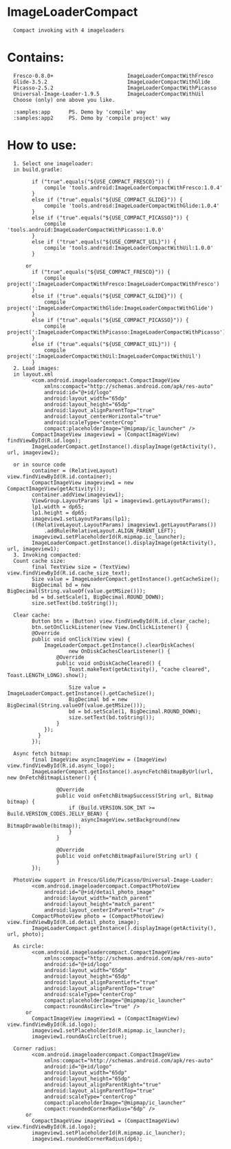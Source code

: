 # ImageLoaderCompact
      Compact invoking with 4 imageloaders
# Contains:
      Fresco-0.8.0+                        ImageLoaderCompactWithFresco
      Glide-3.5.2                          ImageLoaderCompactWithGlide
      Picasso-2.5.2                        ImageLoaderCompactWithPicasso
      Universal-Image-Loader-1.9.5         ImageLoaderCompactWithUil
      Choose (only) one above you like.
      
      :samples:app      PS. Demo by 'compile' way
      :samples:app2     PS. Demo by 'compile project' way
      
# How to use:
      1. Select one imageloader:
      in build.gradle:
            
            if ("true".equals("${USE_COMPACT_FRESCO}")) {
                compile 'tools.android:ImageLoaderCompactWithFresco:1.0.4'
            }
            else if ("true".equals("${USE_COMPACT_GLIDE}")) {
                compile 'tools.android:ImageLoaderCompactWithGlide:1.0.4'
            }
            else if ("true".equals("${USE_COMPACT_PICASSO}")) {
                compile 'tools.android:ImageLoaderCompactWithPicasso:1.0.0'
            }
            else if ("true".equals("${USE_COMPACT_UIL}")) {
                compile 'tools.android:ImageLoaderCompactWithUil:1.0.0'
            }
            
          or
            if ("true".equals("${USE_COMPACT_FRESCO}")) {
                compile project(':ImageLoaderCompactWithFresco:ImageLoaderCompactWithFresco')
            }
            else if ("true".equals("${USE_COMPACT_GLIDE}")) {
                compile project(':ImageLoaderCompactWithGlide:ImageLoaderCompactWithGlide')
            }
            else if ("true".equals("${USE_COMPACT_PICASSO}")) {
                compile project(':ImageLoaderCompactWithPicasso:ImageLoaderCompactWithPicasso')
            }
            else if ("true".equals("${USE_COMPACT_UIL}")) {
                compile project(':ImageLoaderCompactWithUil:ImageLoaderCompactWithUil')
            }
      2. Load images:     
      in layout.xml
            <com.android.imageloadercompact.CompactImageView
                xmlns:compact="http://schemas.android.com/apk/res-auto"
                android:id="@+id/logo"
                android:layout_width="65dp"
                android:layout_height="65dp"
                android:layout_alignParentTop="true"
                android:layout_centerHorizontal="true"
                android:scaleType="centerCrop"
                compact:placeholderImage="@mipmap/ic_launcher" />
            CompactImageView imageview1 = (CompactImageView) findViewById(R.id.logo);
            ImageLoaderCompact.getInstance().displayImage(getActivity(), url, imageview1);
      
      or in source code
            container = (RelativeLayout) view.findViewById(R.id.container);
            CompactImageView imageview1 = new CompactImageView(getActivity());
            container.addView(imageview1);
            ViewGroup.LayoutParams lp1 = imageview1.getLayoutParams();
            lp1.width = dp65;
            lp1.height = dp65;
            imageview1.setLayoutParams(lp1);
            ((RelativeLayout.LayoutParams) imageview1.getLayoutParams())
                .addRule(RelativeLayout.ALIGN_PARENT_LEFT);
            imageview1.setPlaceholderId(R.mipmap.ic_launcher);
            ImageLoaderCompact.getInstance().displayImage(getActivity(), url, imageview1);
      3. Invoking compacted:
      Count cache size:
            final TextView size = (TextView) view.findViewById(R.id.cache_size_text);
            Size value = ImageLoaderCompact.getInstance().getCacheSize();
            BigDecimal bd = new BigDecimal(String.valueOf(value.getMSize()));
            bd = bd.setScale(1, BigDecimal.ROUND_DOWN);
            size.setText(bd.toString());
            
      Clear cache:
            Button btn = (Button) view.findViewById(R.id.clear_cache);
            btn.setOnClickListener(new View.OnClickListener() {
            @Override
            public void onClick(View view) {
                ImageLoaderCompact.getInstance().clearDiskCaches(
                        new OnDiskCachesClearListener() {
                    @Override
                    public void onDiskCacheCleared() {
                        Toast.makeText(getActivity(), "cache cleared", Toast.LENGTH_LONG).show();

                        Size value = ImageLoaderCompact.getInstance().getCacheSize();
                        BigDecimal bd = new BigDecimal(String.valueOf(value.getMSize()));
                        bd = bd.setScale(1, BigDecimal.ROUND_DOWN);
                        size.setText(bd.toString());
                    }
                });
              }
            });
            
      Async fetch bitmap:
            final ImageView asyncImageView = (ImageView) view.findViewById(R.id.async_logo);
            ImageLoaderCompact.getInstance().asyncFetchBitmapByUrl(url, new OnFetchBitmapListener() {

                    @Override
                    public void onFetchBitmapSuccess(String url, Bitmap bitmap) {
                        if (Build.VERSION.SDK_INT >= Build.VERSION_CODES.JELLY_BEAN) {
                            asyncImageView.setBackground(new BitmapDrawable(bitmap));
                        }
                    }

                    @Override
                    public void onFetchBitmapFailure(String url) {
                    }
            });
            
      PhotoView support in Fresco/Glide/Picasso/Universal-Image-Loader:
            <com.android.imageloadercompact.CompactPhotoView
                android:id="@+id/detail_photo_image"
                android:layout_width="match_parent"
                android:layout_height="match_parent"
                android:layout_centerInParent="true" />
            CompactPhotoView photo = (CompactPhotoView) view.findViewById(R.id.detail_photo_image);
            ImageLoaderCompact.getInstance().displayImage(getActivity(), url, photo);
            
      As circle:      
            <com.android.imageloadercompact.CompactImageView
                xmlns:compact="http://schemas.android.com/apk/res-auto"
                android:id="@+id/logo"
                android:layout_width="65dp"
                android:layout_height="65dp"
                android:layout_alignParentLeft="true"
                android:layout_alignParentTop="true"
                android:scaleType="centerCrop"
                compact:placeholderImage="@mipmap/ic_launcher"
                compact:roundAsCircle="true" />
          or
            CompactImageView imageView1 = (CompactImageView) view.findViewById(R.id.logo);
            imageview1.setPlaceholderId(R.mipmap.ic_launcher);
            imageview1.roundAsCircle(true);
            
      Corner radius:
            <com.android.imageloadercompact.CompactImageView
                xmlns:compact="http://schemas.android.com/apk/res-auto"
                android:id="@+id/logo"
                android:layout_width="65dp"
                android:layout_height="65dp"
                android:layout_alignParentRight="true"
                android:layout_alignParentTop="true"
                android:scaleType="centerCrop"
                compact:placeholderImage="@mipmap/ic_launcher"
                compact:roundedCornerRadius="6dp" />
          or
            CompactImageView imageView1 = (CompactImageView) view.findViewById(R.id.logo);
            imageview1.setPlaceholderId(R.mipmap.ic_launcher);
            imageview1.roundedCornerRadius(dp6);
            
            
            
            
